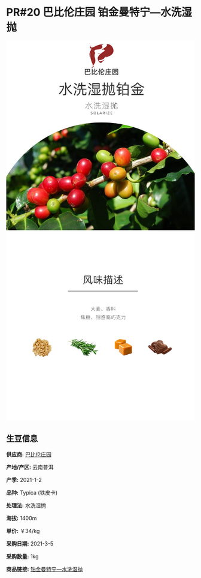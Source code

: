 # PR#20 巴比伦庄园 铂金曼特宁—水洗湿抛

![Image](res/1.jpeg)
![Image](res/2.jpeg)

## 生豆信息

**供应商:** [巴比伦庄园](https://shop338790061.taobao.com/search.htm?spm=a1z10.1-c-s.0.0.1cde1a7ftYiT5Q&search=y)

**产地/产区:** 云南普洱

**产季:** 2021-1-2

**品种:** Typica (铁皮卡)

**处理法:** 水洗湿抛

**海拔:** 1400m

**单价:** ￥34/kg

**采购日期:** 2021-3-5

**采购数量:** 1kg

**商品链接:** [铂金曼特宁—水洗湿抛](https://item.taobao.com/item.htm?spm=a1z09.2.0.0.26eb2e8d5bHGdF&id=615509188505&_u=cdd634e14)
